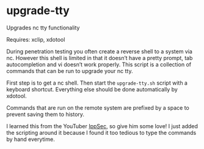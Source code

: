 # upgrade-tty
Upgrades nc tty functionality

Requires: xclip, xdotool

During penetration testing you often create a reverse shell to a system via nc.  However this shell is limited in that it doesn’t have a pretty prompt, tab autocompletion and vi doesn’t work properly.
This script is a collection of commands that can be run to upgrade your nc tty.

First step is to get a nc shell.  Then start the `upgrade-tty.sh` script with a keyboard shortcut.  Everything else should be done automatically by xdotool.

Commands that are run on the remote system are prefixed by a space to prevent saving them to history.

I learned this from the YouTuber [IppSec](https://www.youtube.com/channel/UCa6eh7gCkpPo5XXUDfygQQA), so give him some love! I just added the scripting around it because I found it too tedious to type the commands by hand everytime.
